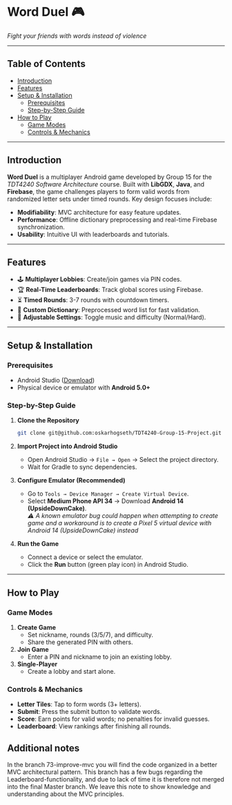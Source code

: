 # Word Duel 🎮  
*Fight your friends with words instead of violence*  

---

## Table of Contents  
- [Introduction](#introduction)  
- [Features](#features)  
- [Setup & Installation](#setup--installation)  
  - [Prerequisites](#prerequisites)  
  - [Step-by-Step Guide](#step-by-step-guide)  
- [How to Play](#how-to-play)  
  - [Game Modes](#game-modes)  
  - [Controls & Mechanics](#controls--mechanics)  

---

## Introduction  
**Word Duel** is a multiplayer Android game developed by Group 15 for the *TDT4240 Software Architecture* course. Built with **LibGDX**, **Java**, and **Firebase**, the game challenges players to form valid words from randomized letter sets under timed rounds. Key design focuses include:  
- **Modifiability**: MVC architecture for easy feature updates.  
- **Performance**: Offline dictionary preprocessing and real-time Firebase synchronization.  
- **Usability**: Intuitive UI with leaderboards and tutorials.  

---

## Features  
- 🕹️ **Multiplayer Lobbies**: Create/join games via PIN codes.  
- 🏆 **Real-Time Leaderboards**: Track global scores using Firebase.  
- ⏳ **Timed Rounds**: 3-7 rounds with countdown timers.  
- 📖 **Custom Dictionary**: Preprocessed word list for fast validation.  
- 🎵 **Adjustable Settings**: Toggle music and difficulty (Normal/Hard).

---

## Setup & Installation  

### Prerequisites  
- Android Studio ([Download](https://developer.android.com/studio))  
- Physical device or emulator with **Android 5.0+**  

### Step-by-Step Guide  
1. **Clone the Repository**  
   ```bash  
   git clone git@github.com:oskarhogseth/TDT4240-Group-15-Project.git
   
2. **Import Project into Android Studio**  
   - Open Android Studio → `File → Open` → Select the project directory.  
   - Wait for Gradle to sync dependencies.  

3. **Configure Emulator (Recommended)**  
   - Go to `Tools → Device Manager → Create Virtual Device`.  
   - Select **Medium Phone API 34** → Download **Android 14 (UpsideDownCake)**.  
   *⚠️ A known emulator bug could happen when attempting to create game and a workaround is to create a Pixel 5 virtual device with Android 14 (UpsideDownCake) instead*  

4. **Run the Game**  
   - Connect a device or select the emulator.  
   - Click the **Run** button (green play icon) in Android Studio.
  
---

## How to Play  

### Game Modes  
1. **Create Game**  
   - Set nickname, rounds (3/5/7), and difficulty.  
   - Share the generated PIN with others.  
2. **Join Game**  
   - Enter a PIN and nickname to join an existing lobby.  
3. **Single-Player**  
   - Create a lobby and start alone.  

### Controls & Mechanics  
- **Letter Tiles**: Tap to form words (3+ letters).  
- **Submit**: Press the submit button to validate words.  
- **Score**: Earn points for valid words; no penalties for invalid guesses.  
- **Leaderboard**: View rankings after finishing all rounds.

## Additional notes
In the branch 73-improve-mvc you will find the code organized in a better MVC architectural pattern. This branch has a few bugs regarding the Leaderboard-functionality, and due to lack of time it is therefore not merged into the final Master branch. We leave this note to show knowledge and understanding about the MVC principles.

